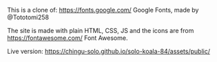 This is a clone of: https://fonts.google.com/ Google Fonts, made by @Tototomi258

The site is made with plain HTML, CSS, JS and the icons are from https://fontawesome.com/ Font Awesome.

Live version: https://chingu-solo.github.io/solo-koala-84/assets/public/
